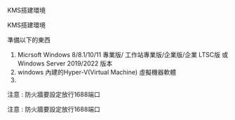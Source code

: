 KMS搭建環境

KMS搭建環境

準備以下的東西

1. Micrsoft Windows 8/8.1/10/11 專業版/ 工作站專業版/企業版/企業 LTSC版 或 Windows Server 2019/2022 版本
2. windows 內建的Hyper-V(Virtual Machine) 虛擬機器軟體 
3.
   
注意 : 防火牆要設定放行1688端口



   
注意 : 防火牆要設定放行1688端口


